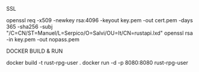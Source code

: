 SSL

openssl req -x509 -newkey rsa:4096 -keyout key.pem -out cert.pem -days 365 -sha256 -subj "/C=CN/ST=Manuel/L=Serpico/O=Salvi/OU=It/CN=rustapi.lxd"
openssl rsa -in key.pem -out nopass.pem



DOCKER BUILD & RUN

docker build -t rust-rpg-user .
docker run -d -p 8080:8080 rust-rpg-user